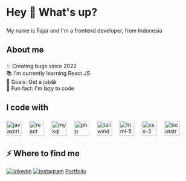 <h1 align="left">Hey 👋 What's up?</h1>

###

<p align="left">My name is Fajar and I'm a frontend developer, from Indonesia</p>

###

<h2 align="left">About me</h2>

###

<p align="left">✨ Creating bugs since 2022<br>📚 I'm currently learning React JS<br>🎯 Goals: Get a job😁<br>🎲 Fun fact: I'm lazy to code</p>

###

<h2 align="left">I code with</h2>

###

<div align="left">
  <img src="https://cdn.jsdelivr.net/gh/devicons/devicon/icons/javascript/javascript-original.svg" height="40" alt="javascript logo"  />
  <img width="12" />
  <img src="https://cdn.jsdelivr.net/gh/devicons/devicon/icons/react/react-original.svg" height="40" alt="react logo"  />
  <img width="12" />
  <img src="https://cdn.jsdelivr.net/gh/devicons/devicon@latest/icons/mysql/mysql-original.svg" height="40" alt="mysql logo" />
  <img width="12"/>
  <img src="https://cdn.jsdelivr.net/gh/devicons/devicon@latest/icons/php/php-original.svg" height="40" alt="php logo"/>
  <img width="12"/>
  <img src="https://cdn.jsdelivr.net/gh/devicons/devicon@latest/icons/tailwindcss/tailwindcss-original-wordmark.svg" height="40" alt="tailwind logo"/>
  <img width="12"/>
  <img src="https://cdn.jsdelivr.net/gh/devicons/devicon@latest/icons/html5/html5-original-wordmark.svg" height="40" alt="html-5 logo"/>        
  <img width="12"/>
  <img src="https://cdn.jsdelivr.net/gh/devicons/devicon@latest/icons/css3/css3-original-wordmark.svg" height="40" alt="css-3 logo"/>
  <img width="12"/>
  <img src="https://cdn.jsdelivr.net/gh/devicons/devicon@latest/icons/bootstrap/bootstrap-original.svg" height="40" alt="bootstrap logo"/>
</div>

###

<h2>⚡️ Where to find me</h2>

<p>
  <a target="_blank" href="https://www.linkedin.com/in/kurnia-fajar-rahyudi-putra" style="display: inline-block;">
    <img src="https://img.shields.io/badge/linkedin-logo?style=for-the-badge&logo=linkedin&logoColor=white&color=%230a77b6" alt="linkedin" />
  </a>
  <a target="_blank" href="https://www.instagram.com/fajar.rahyu" style="display: inline-block;">
    <img src="https://img.shields.io/badge/instagram-logo?style=for-the-badge&logo=instagram&logoColor=white&color=%23F35369" alt="instagram" />
  </a>
  <a target="_blank" href="https://fajar-rahyudi.vercel.app/">
    Portfolio
  </a>  
</p>
